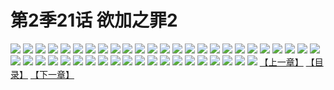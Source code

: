 # 第2季21话 欲加之罪2
![](https://s2.baozimh.com/scomic/sanyanxiaotianlu-samanhua/0/461-8t2c/1.jpg)
![](https://s2.baozimh.com/scomic/sanyanxiaotianlu-samanhua/0/461-8t2c/2.jpg)
![](https://s2.baozimh.com/scomic/sanyanxiaotianlu-samanhua/0/461-8t2c/3.jpg)
![](https://s2.baozimh.com/scomic/sanyanxiaotianlu-samanhua/0/461-8t2c/4.jpg)
![](https://s2.baozimh.com/scomic/sanyanxiaotianlu-samanhua/0/461-8t2c/5.jpg)
![](https://s2.baozimh.com/scomic/sanyanxiaotianlu-samanhua/0/461-8t2c/6.jpg)
![](https://s2.baozimh.com/scomic/sanyanxiaotianlu-samanhua/0/461-8t2c/7.jpg)
![](https://s2.baozimh.com/scomic/sanyanxiaotianlu-samanhua/0/461-8t2c/8.jpg)
![](https://s2.baozimh.com/scomic/sanyanxiaotianlu-samanhua/0/461-8t2c/9.jpg)
![](https://s2.baozimh.com/scomic/sanyanxiaotianlu-samanhua/0/461-8t2c/10.jpg)
![](https://s2.baozimh.com/scomic/sanyanxiaotianlu-samanhua/0/461-8t2c/11.jpg)
![](https://s2.baozimh.com/scomic/sanyanxiaotianlu-samanhua/0/461-8t2c/12.jpg)
![](https://s2.baozimh.com/scomic/sanyanxiaotianlu-samanhua/0/461-8t2c/13.jpg)
![](https://s2.baozimh.com/scomic/sanyanxiaotianlu-samanhua/0/461-8t2c/14.jpg)
![](https://s2.baozimh.com/scomic/sanyanxiaotianlu-samanhua/0/461-8t2c/15.jpg)
![](https://s2.baozimh.com/scomic/sanyanxiaotianlu-samanhua/0/461-8t2c/16.jpg)
![](https://s2.baozimh.com/scomic/sanyanxiaotianlu-samanhua/0/461-8t2c/17.jpg)
![](https://s2.baozimh.com/scomic/sanyanxiaotianlu-samanhua/0/461-8t2c/18.jpg)
![](https://s2.baozimh.com/scomic/sanyanxiaotianlu-samanhua/0/461-8t2c/19.jpg)
![](https://s2.baozimh.com/scomic/sanyanxiaotianlu-samanhua/0/461-8t2c/20.jpg)
![](https://s2.baozimh.com/scomic/sanyanxiaotianlu-samanhua/0/461-8t2c/21.jpg)
![](https://s2.baozimh.com/scomic/sanyanxiaotianlu-samanhua/0/461-8t2c/22.jpg)
![](https://s2.baozimh.com/scomic/sanyanxiaotianlu-samanhua/0/461-8t2c/23.jpg)
![](https://s2.baozimh.com/scomic/sanyanxiaotianlu-samanhua/0/461-8t2c/24.jpg)
![](https://s2.baozimh.com/scomic/sanyanxiaotianlu-samanhua/0/461-8t2c/25.jpg)
![](https://s2.baozimh.com/scomic/sanyanxiaotianlu-samanhua/0/461-8t2c/26.jpg)
![](https://s2.baozimh.com/scomic/sanyanxiaotianlu-samanhua/0/461-8t2c/27.jpg)
![](https://s2.baozimh.com/scomic/sanyanxiaotianlu-samanhua/0/461-8t2c/28.jpg)
![](https://s2.baozimh.com/scomic/sanyanxiaotianlu-samanhua/0/461-8t2c/29.jpg)
![](https://s2.baozimh.com/scomic/sanyanxiaotianlu-samanhua/0/461-8t2c/30.jpg)
![](https://s2.baozimh.com/scomic/sanyanxiaotianlu-samanhua/0/461-8t2c/31.jpg)
![](https://s2.baozimh.com/scomic/sanyanxiaotianlu-samanhua/0/461-8t2c/32.jpg)
![](https://s2.baozimh.com/scomic/sanyanxiaotianlu-samanhua/0/461-8t2c/33.jpg)
![](https://s2.baozimh.com/scomic/sanyanxiaotianlu-samanhua/0/461-8t2c/34.jpg)
![](https://s2.baozimh.com/scomic/sanyanxiaotianlu-samanhua/0/461-8t2c/35.jpg)
![](https://s2.baozimh.com/scomic/sanyanxiaotianlu-samanhua/0/461-8t2c/36.jpg)
![](https://s2.baozimh.com/scomic/sanyanxiaotianlu-samanhua/0/461-8t2c/37.jpg)
![](https://s2.baozimh.com/scomic/sanyanxiaotianlu-samanhua/0/461-8t2c/38.jpg)
![](https://s2.baozimh.com/scomic/sanyanxiaotianlu-samanhua/0/461-8t2c/39.jpg)
![](https://s2.baozimh.com/scomic/sanyanxiaotianlu-samanhua/0/461-8t2c/40.jpg)
![](https://s2.baozimh.com/scomic/sanyanxiaotianlu-samanhua/0/461-8t2c/41.jpg)
![](https://s2.baozimh.com/scomic/sanyanxiaotianlu-samanhua/0/461-8t2c/42.jpg)
![](https://s2.baozimh.com/scomic/sanyanxiaotianlu-samanhua/0/461-8t2c/43.jpg)
![](https://s2.baozimh.com/scomic/sanyanxiaotianlu-samanhua/0/461-8t2c/44.jpg)
![](https://s2.baozimh.com/scomic/sanyanxiaotianlu-samanhua/0/461-8t2c/45.jpg)
[【上一章】](./461.md)
[【目录】](./README.md)
[【下一章】](./463.md)
